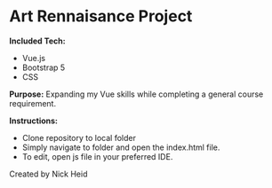 <h1>Art Rennaisance Project</h1>

<b>Included Tech:</b>
  - Vue.js
  - Bootstrap 5
  - CSS

<b>Purpose:</b>
  Expanding my Vue skills while completing a general course requirement.
  
<b>Instructions:</b>
  - Clone repository to local folder
  - Simply navigate to folder and open the index.html file.
  - To edit, open js file in your preferred IDE. 

Created by Nick Heid
